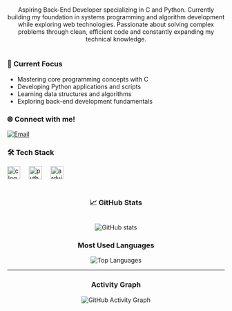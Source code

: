 <div align="center">
    <a href="https://git.io/typing-svg">
    </a>
  </div>
  
  #
  
  <p align="center">Aspiring Back-End Developer specializing in C and Python. Currently building my foundation in systems programming and algorithm development while exploring web technologies. Passionate about solving complex problems through clean, efficient code and constantly expanding my technical knowledge.</p>
  
  #
  
  <h3 align="left">🔭 Current Focus</h3>
  
  - Mastering core programming concepts with C
  - Developing Python applications and scripts
  - Learning data structures and algorithms
  - Exploring back-end development fundamentals
  
  <h3 align="left">🌐 Connect with me!</h3>
  
  [![Email](https://img.shields.io/badge/-Email-000?style=for-the-badge&logo=gmail&logoColor=7A3EFF&color=FFF)](mailto:itavares119@gmail.com)

  <h3 align="left">🛠️ Tech Stack</h3>
  
  <div align="left">
    <img src="https://cdn.jsdelivr.net/gh/devicons/devicon@latest/icons/c/c-original.svg" height="30" alt="c logo" />
    <img width="12" />
    <img src="https://cdn.jsdelivr.net/gh/devicons/devicon@latest/icons/python/python-original.svg" height="30" alt="python logo" />
    <img width="12" />
    <img src="https://cdn.jsdelivr.net/gh/devicons/devicon@latest/icons/arduino/arduino-original.svg" height="30" alt="arduino logo" />
    <img width="12" />
  </div>
  
  #
  
  <div style="text-align: center;" align="center">
    <h3>📈 GitHub Stats</h3>
    <br>
    <img src="https://github-readme-stats.vercel.app/api?username=yourusername&hide_title=true&show_icons=true&include_all_commits=false&count_private=true&line_height=25&hide=issues&bg_color=000&title_color=7A3EFF&text_color=FFF&border_radius=3&border_color=36123c&icon_color=7A3EFF&theme=jolly" alt="GitHub stats">
  
### Most Used Languages
<img src="https://github-readme-stats.vercel.app/api/top-langs/?username=Italo-Tavares&layout=compact&langs_count=8&theme=dark" alt="Top Languages">

---

### Activity Graph
<img src="https://github-readme-activity-graph.vercel.app/graph?username=Italo-Tavares&theme=react-dark&bg_color=000000&hide_border=true&area=true" alt="GitHub Activity Graph">
